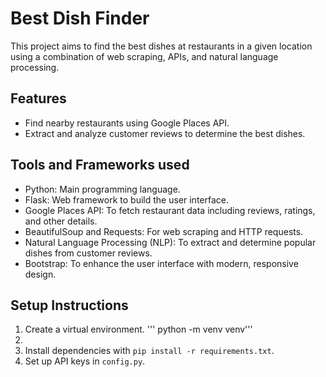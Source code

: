 # Best Dish Finder

This project aims to find the best dishes at restaurants in a given location using a combination of web scraping, APIs, and natural language processing.

## Features
- Find nearby restaurants using Google Places API.
- Extract and analyze customer reviews to determine the best dishes.

## Tools and Frameworks used
- Python: Main programming language.
- Flask: Web framework to build the user interface.
- Google Places API: To fetch restaurant data including reviews, ratings, and other details.
- BeautifulSoup and Requests: For web scraping and HTTP requests.
- Natural Language Processing (NLP): To extract and determine popular dishes from customer reviews.
- Bootstrap: To enhance the user interface with modern, responsive design.


## Setup Instructions
1. Create a virtual environment.
''' python -m venv venv'''
2. 
3. Install dependencies with `pip install -r requirements.txt`.
4. Set up API keys in `config.py`.
